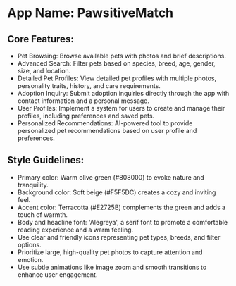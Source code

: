 # **App Name**: PawsitiveMatch

## Core Features:

- Pet Browsing: Browse available pets with photos and brief descriptions.
- Advanced Search: Filter pets based on species, breed, age, gender, size, and location.
- Detailed Pet Profiles: View detailed pet profiles with multiple photos, personality traits, history, and care requirements.
- Adoption Inquiry: Submit adoption inquiries directly through the app with contact information and a personal message.
- User Profiles: Implement a system for users to create and manage their profiles, including preferences and saved pets.
- Personalized Recommendations: AI-powered tool to provide personalized pet recommendations based on user profile and preferences.

## Style Guidelines:

- Primary color: Warm olive green (#808000) to evoke nature and tranquility.
- Background color: Soft beige (#F5F5DC) creates a cozy and inviting feel.
- Accent color: Terracotta (#E2725B) complements the green and adds a touch of warmth.
- Body and headline font: 'Alegreya', a serif font to promote a comfortable reading experience and a warm feeling.
- Use clear and friendly icons representing pet types, breeds, and filter options.
- Prioritize large, high-quality pet photos to capture attention and emotion.
- Use subtle animations like image zoom and smooth transitions to enhance user engagement.